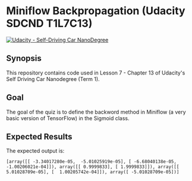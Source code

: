 # Miniflow Backpropagation (Udacity SDCND T1L7C13)
[![Udacity - Self-Driving Car NanoDegree](https://s3.amazonaws.com/udacity-sdc/github/shield-carnd.svg)](http://www.udacity.com/drive)

## Synopsis

This repository contains code used in Lesson 7 - Chapter 13 of Udacity's Self Driving Car Nanodegree (Term 1).

## Goal

The goal of the quiz is to define the backword method in Miniflow (a very basic version of TensorFlow) in the Sigmoid class.

## Expected Results

The expected output is:

`
[array([[ -3.34017280e-05,  -5.01025919e-05],
       [ -6.68040138e-05,  -1.00206021e-04]]), array([[ 0.9999833],
       [ 1.9999833]]), array([[  5.01028709e-05],
       [  1.00205742e-04]]), array([ -5.01028709e-05])]
`
